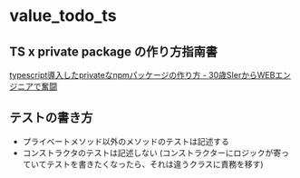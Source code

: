# value_todo_ts

## TS x private package の作り方指南書

[typescript導入したprivateなnpmパッケージの作り方 - 30歳SIerからWEBエンジニアで奮闘](https://karuta-kayituka.hatenablog.com/entry/2020/04/05/124531)

## テストの書き方

- プライベートメソッド以外のメソッドのテストは記述する
- コンストラクタのテストは記述しない (コンストラクターにロジックが寄っていてテストを書きたくなったら、それは違うクラスに責務を移す)
